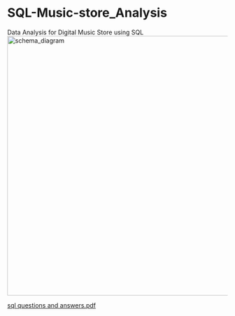 
# SQL-Music-store_Analysis
Data Analysis for Digital Music Store using SQL
<img width="594" alt="schema_diagram" src="https://github.com/vishnuvardhankunsoth/SQL-Music-store_Analysis/assets/140096940/4d2e89b0-9cff-47c9-99fa-bbd6c2a7c133">

[sql questions and answers.pdf](https://github.com/vishnuvardhankunsoth/SQL-Music-store_Analysis/files/13903167/sql.questions.and.answers.pdf)

